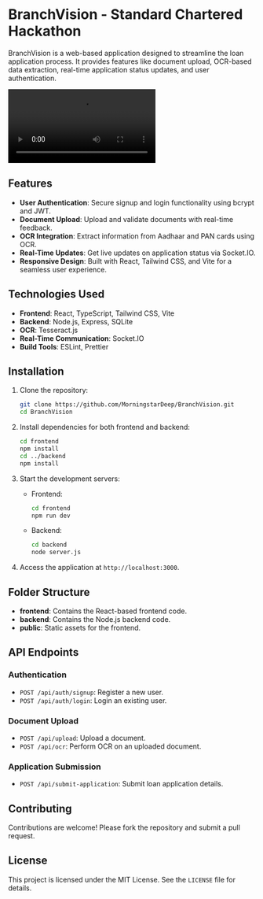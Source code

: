 # BranchVision - Standard Chartered Hackathon

BranchVision is a web-based application designed to streamline the loan application process. It provides features like document upload, OCR-based data extraction, real-time application status updates, and user authentication.


<video controls>
  <source src="https://github.com/user-attachments/assets/2458590b-3c47-4fc1-90ef-87415665798e" type="video/mp4">
</video>


## Features

- **User Authentication**: Secure signup and login functionality using bcrypt and JWT.
- **Document Upload**: Upload and validate documents with real-time feedback.
- **OCR Integration**: Extract information from Aadhaar and PAN cards using OCR.
- **Real-Time Updates**: Get live updates on application status via Socket.IO.
- **Responsive Design**: Built with React, Tailwind CSS, and Vite for a seamless user experience.

## Technologies Used

- **Frontend**: React, TypeScript, Tailwind CSS, Vite
- **Backend**: Node.js, Express, SQLite
- **OCR**: Tesseract.js
- **Real-Time Communication**: Socket.IO
- **Build Tools**: ESLint, Prettier

## Installation

1. Clone the repository:

   ```bash
   git clone https://github.com/MorningstarDeep/BranchVision.git
   cd BranchVision
   ```

2. Install dependencies for both frontend and backend:

   ```bash
   cd frontend
   npm install
   cd ../backend
   npm install
   ```

3. Start the development servers:

   - Frontend:
     ```bash
     cd frontend
     npm run dev
     ```
   - Backend:
     ```bash
     cd backend
     node server.js
     ```

4. Access the application at `http://localhost:3000`.

## Folder Structure

- **frontend**: Contains the React-based frontend code.
- **backend**: Contains the Node.js backend code.
- **public**: Static assets for the frontend.

## API Endpoints

### Authentication

- `POST /api/auth/signup`: Register a new user.
- `POST /api/auth/login`: Login an existing user.

### Document Upload

- `POST /api/upload`: Upload a document.
- `POST /api/ocr`: Perform OCR on an uploaded document.

### Application Submission

- `POST /api/submit-application`: Submit loan application details.

## Contributing

Contributions are welcome! Please fork the repository and submit a pull request.

## License

This project is licensed under the MIT License. See the `LICENSE` file for details.
